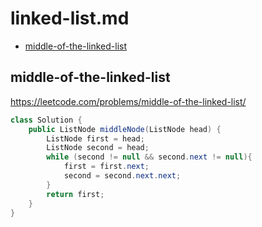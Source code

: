 # linked-list.md

+ [middle-of-the-linked-list](#middle-of-the-linked-list)

## middle-of-the-linked-list

https://leetcode.com/problems/middle-of-the-linked-list/

```java
class Solution {
    public ListNode middleNode(ListNode head) {
        ListNode first = head;
        ListNode second = head;
        while (second != null && second.next != null){
            first = first.next;
            second = second.next.next;
        }
        return first;
    }
}
```
